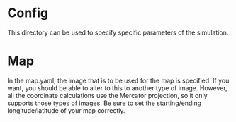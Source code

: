 # Config

This directory can be used to specify specific parameters of the simulation.

# Map

In the map.yaml, the image that is to be used for the map is specified.
If you want, you should be able to alter to this to another type of image.
However, all the coordinate calculations use the Mercator projection, so it
only supports those types of images. Be sure to set the starting/ending longitude/latitude
of your map correctly. 